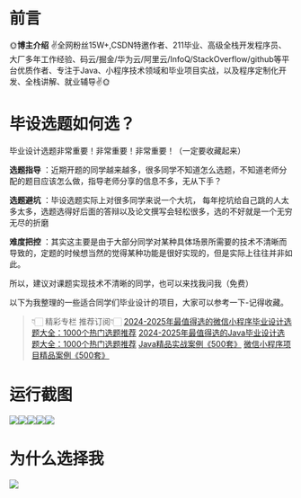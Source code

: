 # 前言

🌞**博主介绍**
✌全网粉丝15W+,CSDN特邀作者、211毕业、高级全栈开发程序员、大厂多年工作经验、码云/掘金/华为云/阿里云/InfoQ/StackOverflow/github等平台优质作者、专注于Java、小程序技术领域和毕业项目实战，以及程序定制化开发、全栈讲解、就业辅导✌🌞

# 毕设选题如何选？

毕业设计选题非常重要！非常重要！非常重要！（一定要收藏起来）

**选题指导** ：近期开题的同学越来越多，很多同学不知道怎么选题，不知道老师分配的题目应该怎么做，指导老师分享的信息不多，无从下手？

**选题避坑** ：毕设选题实际上对很多同学来说一个大坑，
每年挖坑给自己跳的人太多太多，选题选得好后面的答辩以及论文撰写会轻松很多，选的不好就是一个无穷无尽的折磨

**难度把控** ：其实这主要是由于大部分同学对某种具体场景所需要的技术不清晰而导致的，定题的时候想当然的觉得某种功能是很好实现的，但是实际上往往并非如此。

所以，建议对课题实现技术不清晰的同学，也可以来找我问我（免费）

以下为我整理的一些适合同学们毕业设计的项目，大家可以参考一下-记得收藏。

> 👇🏻 精彩专栏 推荐订阅👇🏻
> [2024-2025年最值得选的微信小程序毕业设计选题大全：1000个热门选题推荐](https://www.yuque.com/cxycsx/bve3ul)
> [2024-2025年最值得选的Java毕业设计选题大全：1000个热门选题推荐](https://www.yuque.com/cxycsx/bve3ul)
> [Java精品实战案例《500套》](https://www.yuque.com/cxycsx/bve3ul)
> [微信小程序项目精品案例《500套》](https://www.yuque.com/cxycsx/bve3ul)

# 运行截图

![](http://www.bysj52.com/uploadfile/ueditor/image/202306/%E6%AF%95%E8%AE%BEssm364%E5%9F%BA%E4%BA%8EJAVA%E7%9A%84%E4%B8%AD%E5%B0%8F%E5%9E%8B%E4%BC%81%E4%B8%9A%E8%B4%A2%E5%8A%A1%E7%AE%A1%E7%90%86%E6%AF%95%E4%B8%9A%E8%AE%BE%E8%AE%A1/2.png)![](http://www.bysj52.com/uploadfile/ueditor/image/202306/%E6%AF%95%E8%AE%BEssm364%E5%9F%BA%E4%BA%8EJAVA%E7%9A%84%E4%B8%AD%E5%B0%8F%E5%9E%8B%E4%BC%81%E4%B8%9A%E8%B4%A2%E5%8A%A1%E7%AE%A1%E7%90%86%E6%AF%95%E4%B8%9A%E8%AE%BE%E8%AE%A1/5.png)![](http://www.bysj52.com/uploadfile/ueditor/image/202306/%E6%AF%95%E8%AE%BEssm364%E5%9F%BA%E4%BA%8EJAVA%E7%9A%84%E4%B8%AD%E5%B0%8F%E5%9E%8B%E4%BC%81%E4%B8%9A%E8%B4%A2%E5%8A%A1%E7%AE%A1%E7%90%86%E6%AF%95%E4%B8%9A%E8%AE%BE%E8%AE%A1/3.png)![](http://www.bysj52.com/uploadfile/ueditor/image/202306/%E6%AF%95%E8%AE%BEssm364%E5%9F%BA%E4%BA%8EJAVA%E7%9A%84%E4%B8%AD%E5%B0%8F%E5%9E%8B%E4%BC%81%E4%B8%9A%E8%B4%A2%E5%8A%A1%E7%AE%A1%E7%90%86%E6%AF%95%E4%B8%9A%E8%AE%BE%E8%AE%A1/1.png)![](http://www.bysj52.com/uploadfile/ueditor/image/202306/%E6%AF%95%E8%AE%BEssm364%E5%9F%BA%E4%BA%8EJAVA%E7%9A%84%E4%B8%AD%E5%B0%8F%E5%9E%8B%E4%BC%81%E4%B8%9A%E8%B4%A2%E5%8A%A1%E7%AE%A1%E7%90%86%E6%AF%95%E4%B8%9A%E8%AE%BE%E8%AE%A1/4.png)

# 为什么选择我

![](http://upload.cxycsx.vip/%E6%9C%AA%E5%91%BD%E5%90%8D__2024-09-06+10_52_44.jpg)

